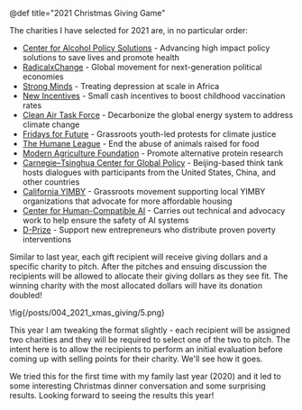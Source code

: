 @def title="2021 Christmas Giving Game"

The charities I have selected for 2021 are, in no particular order:
 - [Center for Alcohol Policy Solutions](https://www.alcoholpolicysolutions.center/) - Advancing high impact policy solutions to save lives and promote health
 - [RadicalxChange](https://www.radicalxchange.org/) - Global movement for next-generation political economies
 - [Strong Minds](https://strongminds.org/) - Treating depression at scale in Africa
 - [New Incentives](https://www.newincentives.org/) - Small cash incentives to boost childhood vaccination rates
 - [Clean Air Task Force](https://www.catf.us/) - Decarbonize the global energy system to address climate change
 - [Fridays for Future](https://fridaysforfuture.org/) - Grassroots youth-led protests for climate justice
 - [The Humane League](https://thehumaneleague.org/) - End the abuse of animals raised for food
 - [Modern Agriculture Foundation](https://www.modern-agriculture.org/) - Promote alternative protein research
 - [Carnegie–Tsinghua Center for Global Policy](https://carnegietsinghua.org/about/?fa=contact?lang=en) - Beijing-based think tank hosts dialogues with participants from the United States, China, and other countries
 - [California YIMBY](https://cayimby.org/) - Grassroots movement supporting local YIMBY organizations that advocate for more affordable housing
 - [Center for Human-Compatible AI](https://humancompatible.ai/) - Carries out technical and advocacy work to help ensure the safety of AI systems 
 - [D-Prize](https://d-prize.org/) - Support new entrepreneurs who distribute proven poverty interventions


Similar to last year, each gift recipient will receive giving dollars and a specific charity to pitch. After the pitches and ensuing discussion the recipients will be allowed to allocate their giving dollars as they see fit. The winning charity with the most allocated dollars will have its donation doubled! 
 
\fig{/posts/004_2021_xmas_giving/5.png}

This year I am tweaking the format slightly - each recipient will be assigned two charities and they will be required to select one of the two to pitch. The intent here is to allow the recipients to perform an initial evaluation before coming up with selling points for their charity. We'll see how it goes.

We tried this for the first time with my family last year (2020) and it led to some interesting Christmas dinner conversation and some surprising results. Looking forward to seeing the results this year!